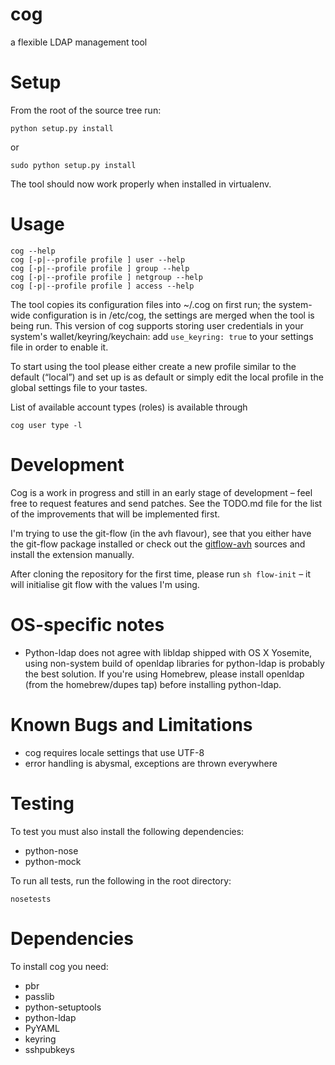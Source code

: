cog
===

a flexible LDAP management tool

# Setup #

From the root of the source tree run:

    python setup.py install

or

    sudo python setup.py install

The tool should now work properly when installed in virtualenv.

# Usage #

    cog --help
    cog [-p|--profile profile ] user --help
    cog [-p|--profile profile ] group --help
    cog [-p|--profile profile ] netgroup --help
    cog [-p|--profile profile ] access --help

The tool copies its configuration files into ~/.cog on first run; the
system-wide configuration is in /etc/cog, the settings are merged when
the tool is being run. This version of cog supports storing user
credentials in your system's wallet/keyring/keychain: add `use_keyring:
true` to your settings file in order to enable it.

To start using the tool please either create a new profile similar to
the default (“local”) and set up is as default or simply edit the local
profile in the global settings file to your tastes.

List of available account types (roles) is available through

    cog user type -l

# Development #

Cog is a work in progress and still in an early stage of development
– feel free to request features and send patches. See the TODO.md file
for the list of the improvements that will be implemented first.

I'm trying to use the git-flow (in the avh flavour), see that you
either have the git-flow package installed or check out the
[gitflow-avh](https://github.com/petervanderdoes/gitflow) sources and
install the extension manually.

After cloning the repository for the first time, please run `sh flow-init`
– it will initialise git flow with the values I'm using.

# OS-specific notes #

* Python-ldap does not agree with libldap shipped with OS X Yosemite,
  using non-system build of openldap libraries for python-ldap is
  probably the best solution. If you're using Homebrew, please install
  openldap (from the homebrew/dupes tap) before installing python-ldap.

# Known Bugs and Limitations #

* cog requires locale settings that use UTF-8
* error handling is abysmal, exceptions are thrown everywhere

# Testing #

To test you must also install the following dependencies:

* python-nose
* python-mock

To run all tests, run the following in the root directory:

    nosetests

# Dependencies #

To install cog you need:

* pbr
* passlib
* python-setuptools
* python-ldap
* PyYAML
* keyring
* sshpubkeys
